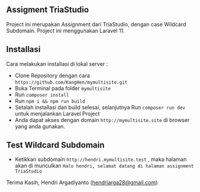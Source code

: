 ## Assigment TriaStudio

Project ini merupakan Assignment dari TriaStudio, dengan case Wildcard Subdomain. Project ini menggunakan Laravel 11.

## Installasi

Cara melakukan installasi di lokal server :
- Clone Repository dengan cara ``` https://github.com/KangHen/mymultisite.git ```
- Buka Terminal pada folder ```mymultisite```
- Run ```composer install```
- Run ```npm i && npm run build```
- Setalah installasi dan build selesai, selanjutnya Run ```composer run dev``` untuk menjalankan Laravel Project
- Anda dapat akses dengan domain ```http://mymultisite.site``` di browser yang anda gunakan.

## Test Wildcard Subdomain
- Ketikkan subdomain ```http://hendri.mymultisite.test``` , maka halaman akan di munculkan ```Halo hendri, selamat datang di halaman assignment TriaStudio```

Terima Kasih, Hendri Argadiyanto (hendriarga28@gmail.com)
